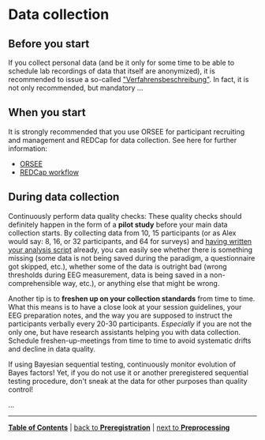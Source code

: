 # Data collection

## Before you start

If you collect personal data (and be it only for some time to be able to schedule lab recordings of data that itself are anonymized), it is recommended to issue a so-called ["Verfahrensbeschreibung"](https://verfahrensbeschreibung.tu-dresden.de/vorlage_verfahrensbeschreibung.html). In fact, it is not only recommended, but mandatory ...  <!-- insert paragraph on "Verfahrensbeschreibung" -->

## When you start

It is strongly recommended that you use ORSEE for participant recruiting and management and REDCap for data collection. See here for further information:

- [ORSEE](https://github.com/alex-strobel/DPP-LabManual/wiki/ORSEE)
- [REDCap workflow](https://github.com/alex-strobel/DPP-LabManual/blob/main/Research/Administration/REDCap/00_Content.md)

## During data collection

Continuously perform data quality checks:
These quality checks should definitely happen in the form of a **pilot study** before your main data collection starts.
By collecting data from 10, 15 participants (or as Alex would say: 8, 16, or 32 participants, and 64 for surveys) and [having written your analysis script](06_Analysis_plan.md) already, you can easily see whether there is something missing (some data is not being saved during the paradigm, a questionnaire got skipped, etc.), whether some of the data is outright bad (wrong thresholds during EEG measurement, data is being saved in a non-comprehensible way, etc.), or anything else that might be wrong.

Another tip is to **freshen up on your collection standards** from time to time.
What this means is to have a close look at your session guidelines, your EEG preparation notes, and the way you are supposed to instruct the participants verbally every 20-30 participants.
*Especially* if you are not the only one, but have research assistants helping you with data collection.
Schedule freshen-up-meetings from time to time to avoid systematic drifts and decline in data quality.

If using Bayesian sequential testing, continuously monitor evolution of Bayes factors!
Yet, if you do not use it or another preregistered sequential testing procedure, don't sneak at the data for other purposes than quality control!

...

---

[**Table of Contents**](#README.md) | [back to **Preregistration**](09_Preregistration.md) | [next to **Preprocessing**](11_Preprocessing.md)
